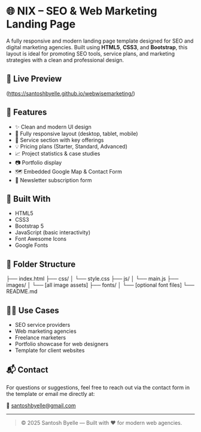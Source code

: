 # 🌐 NIX – SEO & Web Marketing Landing Page

A fully responsive and modern landing page template designed for SEO and digital marketing agencies. Built using **HTML5**, **CSS3**, and **Bootstrap**, this layout is ideal for promoting SEO tools, service plans, and marketing strategies with a clean and professional design.

## 🚀 Live Preview

(https://santoshbyelle.github.io/webwisemarketing/)

## 📌 Features

- ✨ Clean and modern UI design
- 📱 Fully responsive layout (desktop, tablet, mobile)
- 💼 Service section with key offerings
- 💡 Pricing plans (Starter, Standard, Advanced)
- 📈 Project statistics & case studies
- 📷 Portfolio display
- 🗺️ Embedded Google Map & Contact Form
- 📩 Newsletter subscription form

## 🧰 Built With

- HTML5  
- CSS3  
- Bootstrap 5  
- JavaScript (basic interactivity)  
- Font Awesome Icons  
- Google Fonts

## 📁 Folder Structure

├── index.html
├── css/
│ └── style.css
├── js/
│ └── main.js
├── images/
│ └── [all image assets]
├── fonts/
│ └── [optional font files]
└── README.md


## 🧑‍💻 Use Cases

- SEO service providers  
- Web marketing agencies  
- Freelance marketers  
- Portfolio showcase for web designers  
- Template for client websites

## 📬 Contact

For questions or suggestions, feel free to reach out via the contact form in the template or email me directly at:

📧 santoshbyelle@gmail.com

---

> © 2025 Santosh Byelle — Built with ❤️ for modern web agencies.

